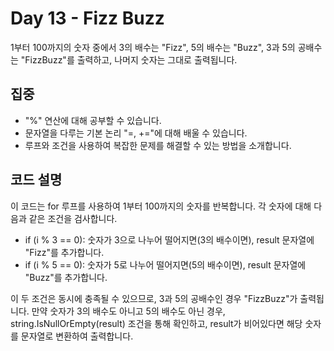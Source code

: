 # Day 13 - Fizz Buzz

1부터 100까지의 숫자 중에서 3의 배수는 "Fizz", 5의 배수는 "Buzz", 3과 5의 공배수는 "FizzBuzz"를 출력하고, 나머지 숫자는 그대로 출력됩니다.

## 집중
* "%" 연산에 대해 공부할 수 있습니다.
* 문자열을 다루는 기본 논리 "=, +="에 대해 배울 수 있습니다.
* 루프와 조건을 사용하여 복잡한 문제를 해결할 수 있는 방법을 소개합니다.

## 코드 설명
이 코드는 for 루프를 사용하여 1부터 100까지의 숫자를 반복합니다. 각 숫자에 대해 다음과 같은 조건을 검사합니다.

* if (i % 3 == 0): 숫자가 3으로 나누어 떨어지면(3의 배수이면), result 문자열에 "Fizz"를 추가합니다.
* if (i % 5 == 0): 숫자가 5로 나누어 떨어지면(5의 배수이면), result 문자열에 "Buzz"를 추가합니다.

이 두 조건은 동시에 충족될 수 있으므로, 3과 5의 공배수인 경우 "FizzBuzz"가 출력됩니다. 만약 숫자가 3의 배수도 아니고 5의 배수도 아닌 경우, string.IsNullOrEmpty(result) 조건을 통해 확인하고, result가 비어있다면 해당 숫자를 문자열로 변환하여 출력합니다.
